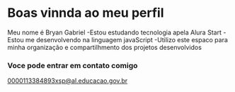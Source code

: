 # Boas vinnda ao meu perfil

Meu nome é Bryan Gabriel
-Estou estudando tecnologia apela Alura Start
-Estou me desenvolvendo na linguagem javaScript
-Utilizo este espaco para minha organização e compartilhmento dos projetos desenvolvidos

### Voce pode entrar em contato comigo
0000113384893xsp@al.educacao.gov.br
